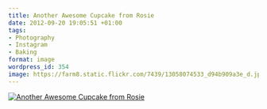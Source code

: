 ```yaml
---
title: Another Awesome Cupcake from Rosie
date: 2012-09-20 19:05:51 +01:00
tags:
- Photography
- Instagram
- Baking
format: image
wordpress_id: 354
image: https://farm8.static.flickr.com/7439/13058074533_d94b909a3e_d.jpg
---
```


[![Another Awesome Cupcake from Rosie][thm]][img]

[thm]: //farm8.static.flickr.com/7439/13058074533_d94b909a3e_d.jpg
[img]: //www.flickr.com/photos/richard-perry/13058074533/
